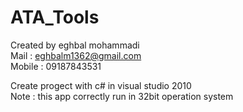 # ATA_Tools

Created by eghbal mohammadi<br>
Mail : eghbalm1362@gmail.com<br>
Mobile : 09187843531<br>

Create progect with c# in visual studio 2010<br>
Note  :  this app correctly run in 32bit operation system
